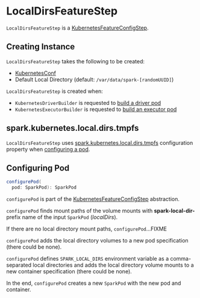 # LocalDirsFeatureStep

`LocalDirsFeatureStep` is a [KubernetesFeatureConfigStep](KubernetesFeatureConfigStep.md).

## Creating Instance

`LocalDirsFeatureStep` takes the following to be created:

* <span id="conf"> [KubernetesConf](KubernetesConf.md)
* <span id="defaultLocalDir"> Default Local Directory (default: `/var/data/spark-[randomUUID]`)

`LocalDirsFeatureStep` is created when:

* `KubernetesDriverBuilder` is requested to [build a driver pod](KubernetesDriverBuilder.md#buildFromFeatures)
* `KubernetesExecutorBuilder` is requested to [build an executor pod](KubernetesExecutorBuilder.md#buildFromFeatures)

## <span id="useLocalDirTmpFs"> spark.kubernetes.local.dirs.tmpfs

`LocalDirsFeatureStep` uses [spark.kubernetes.local.dirs.tmpfs](configuration-properties.md#spark.kubernetes.local.dirs.tmpfs) configuration property when [configuring a pod](#configurePod).

## <span id="configurePod"> Configuring Pod

```scala
configurePod(
  pod: SparkPod): SparkPod
```

`configurePod` is part of the [KubernetesFeatureConfigStep](KubernetesFeatureConfigStep.md#configurePod) abstraction.

`configurePod` finds mount paths of the volume mounts with **spark-local-dir-** prefix name of the input `SparkPod` (_localDirs_).

If there are no local directory mount paths, `configurePod`...FIXME

`configurePod` adds the local directory volumes to a new pod specification (there could be none).

`configurePod` defines `SPARK_LOCAL_DIRS` environment variable as a comma-separated local directories and adds the local directory volume mounts to a new container specification (there could be none).

In the end, `configurePod` creates a new `SparkPod` with the new pod and container.
